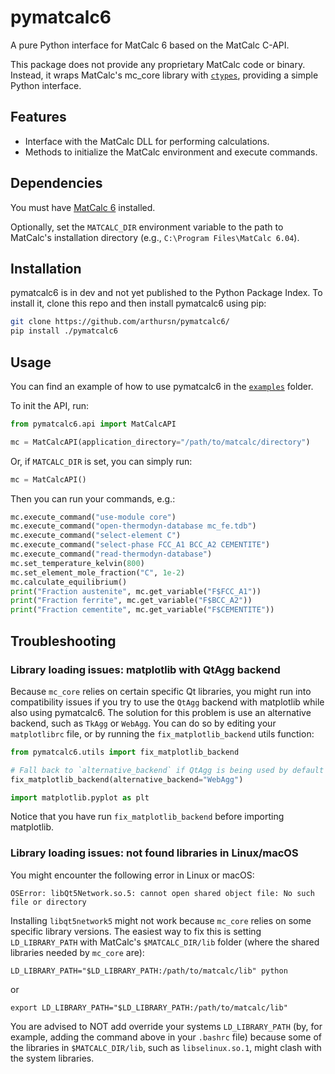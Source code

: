 # pymatcalc6

A pure Python interface for MatCalc 6 based on the MatCalc C-API.

This package does not provide any proprietary MatCalc code or binary. Instead, it wraps MatCalc's mc_core library with [`ctypes`](https://docs.python.org/3/library/ctypes.html), providing a simple Python interface.

## Features

- Interface with the MatCalc DLL for performing calculations.
- Methods to initialize the MatCalc environment and execute commands.

## Dependencies

You must have [MatCalc 6](https://www.matcalc.at/) installed.

Optionally, set the `MATCALC_DIR` environment variable to the path to MatCalc's installation directory (e.g., `C:\Program Files\MatCalc 6.04`).

## Installation

pymatcalc6 is in dev and not yet published to the Python Package Index. To install it, clone this repo and then install pymatcalc6 using pip:

```bash
git clone https://github.com/arthursn/pymatcalc6/
pip install ./pymatcalc6
```

## Usage

You can find an example of how to use pymatcalc6 in the [`examples`](?path=/examples) folder.

To init the API, run:

```python
from pymatcalc6.api import MatCalcAPI

mc = MatCalcAPI(application_directory="/path/to/matcalc/directory")
```

Or, if `MATCALC_DIR` is set, you can simply run:

```python
mc = MatCalcAPI()
```

Then you can run your commands, e.g.:

```python
mc.execute_command("use-module core")
mc.execute_command("open-thermodyn-database mc_fe.tdb")
mc.execute_command("select-element C")
mc.execute_command("select-phase FCC_A1 BCC_A2 CEMENTITE")
mc.execute_command("read-thermodyn-database")
mc.set_temperature_kelvin(800)
mc.set_element_mole_fraction("C", 1e-2)
mc.calculate_equilibrium()
print("Fraction austenite", mc.get_variable("F$FCC_A1"))
print("Fraction ferrite", mc.get_variable("F$BCC_A2"))
print("Fraction cementite", mc.get_variable("F$CEMENTITE"))
```

## Troubleshooting

### Library loading issues: matplotlib with QtAgg backend

Because `mc_core` relies on certain specific Qt libraries, you might run into compatibility issues if you try to use the `QtAgg` backend with matplotlib while also using pymatcalc6. The solution for this problem is use an alternative backend, such as `TkAgg` or `WebAgg`. You can do so by editing your `matplotlibrc` file, or by running the `fix_matplotlib_backend` utils function:

```python
from pymatcalc6.utils import fix_matplotlib_backend

# Fall back to `alternative_backend` if QtAgg is being used by default
fix_matplotlib_backend(alternative_backend="WebAgg")

import matplotlib.pyplot as plt
```

Notice that you have run `fix_matplotlib_backend` before importing matplotlib.

### Library loading issues: not found libraries in Linux/macOS

You might encounter the following error in Linux or macOS:

```
OSError: libQt5Network.so.5: cannot open shared object file: No such file or directory
```

Installing `libqt5network5` might not work because `mc_core` relies on some specific library versions. The easiest way to fix this is setting `LD_LIBRARY_PATH` with MatCalc's `$MATCALC_DIR/lib` folder (where the shared libraries needed by `mc_core` are):

```
LD_LIBRARY_PATH="$LD_LIBRARY_PATH:/path/to/matcalc/lib" python
```

or 

```
export LD_LIBRARY_PATH="$LD_LIBRARY_PATH:/path/to/matcalc/lib"
```

You are advised to NOT add override your systems `LD_LIBRARY_PATH` (by, for example, adding the command above in your `.bashrc` file) because some of the libraries in `$MATCALC_DIR/lib`, such as `libselinux.so.1`, might clash with the system libraries.